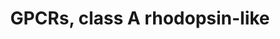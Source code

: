 ---
annotations:
- id: PW:0000125
  parent: signaling pathway
  type: Pathway Ontology
  value: G protein mediated signaling pathway
authors:
- MaintBot
- Mkutmon
- Eweitz
description: This pathway was created using the GPCRDB (Horn et al., 1998), http://www.gpcr.org/7tm/
  (originally at http://www.cmbi.kun.nl/7tm/). The groupings are based on the GPCR
  phylogenetic tree available from the GPCRDB and the training sets used by Karchin
  et al. (Bioinformatics, 2002, pg. 147-159). The labels indicate children and grandchildren
  of the various classes of GPCRs as described by these references.
last-edited: 2021-05-21
organisms:
- Bos taurus
redirect_from:
- /index.php/Pathway:WP1072
- /instance/WP1072
- /instance/WP1072_r117525
revision: r117525
schema-jsonld:
- '@context': https://schema.org/
  '@id': https://wikipathways.github.io/pathways/WP1072.html
  '@type': Dataset
  creator:
    '@type': Organization
    name: WikiPathways
  description: This pathway was created using the GPCRDB (Horn et al., 1998), http://www.gpcr.org/7tm/
    (originally at http://www.cmbi.kun.nl/7tm/). The groupings are based on the GPCR
    phylogenetic tree available from the GPCRDB and the training sets used by Karchin
    et al. (Bioinformatics, 2002, pg. 147-159). The labels indicate children and grandchildren
    of the various classes of GPCRs as described by these references.
  keywords:
  - 5HTR1A
  - 5HTR1F
  - 5HTR2B
  - ACKR4
  - ADORA1
  - ADORA2A
  - ADORA2B
  - ADORA3
  - ADRA1A
  - ADRA1B
  - ADRA1D
  - ADRB1
  - ADRB2
  - ADRB3
  - AGTR1
  - APLNR
  - AT2
  - AVPR1A
  - AVPR1B
  - AVPR2
  - Angiotensin II
  - BDKRB1
  - BDKRB2
  - BLR1
  - BRS3
  - Bradykinin
  - C3AR1
  - CCBP2
  - CCKAR
  - CCKBR
  - CCR1
  - CCR10
  - CCR2
  - CCR3
  - CCR4
  - CCR5
  - CCR6
  - CCR7
  - CCR8
  - CCR9
  - CCRL2
  - CHRM1
  - CHRM2
  - CHRM3
  - CHRM4
  - CHRM5
  - CMLKR1
  - CNR1
  - CNR2
  - CX3CR1
  - CXCR2
  - CXCR3
  - CXCR4
  - CXCR7
  - CYSLTR1
  - CYSLTR2
  - DBDR
  - DRD1
  - DRD2
  - DRD3
  - Dopamine
  - EDNRA
  - EDNRB
  - EP1
  - F2R
  - F2RL1
  - F2RL2
  - F2RL3
  - FFAR1
  - FP
  - FSHR
  - GALR1
  - GALR2
  - GALR3
  - GHSR
  - GPER1
  - GPR1
  - GPR109B
  - GPR12
  - GPR15
  - GPR161
  - GPR17
  - GPR171
  - GPR173
  - GPR174
  - GPR18
  - GPR19
  - GPR20
  - GPR21
  - GPR22
  - GPR3
  - GPR31
  - GPR34
  - GPR35
  - GPR37
  - GPR37L1
  - GPR39
  - GPR4
  - GPR41
  - GPR43
  - GPR45
  - GPR50
  - GPR52
  - GPR6
  - GPR63
  - GPR65
  - GPR68
  - GPR75
  - GPR77
  - GPR81
  - GPR83
  - GPR85
  - GPR87
  - GRPR
  - HCRTR1
  - HCRTR2
  - HRH1
  - HRH2
  - HRH3
  - HTR1B
  - HTR1D
  - HTR1E
  - HTR2A
  - HTR4
  - HTR5A
  - HTR6
  - HTR7
  - Histamine
  - LHCGR
  - LPAR4
  - LPAR5
  - LTB4R
  - MAS1
  - MC1R
  - MC2R
  - MC3R
  - MC4R
  - MC5R
  - MCHR1
  - MLNR
  - MTNR1A
  - Melatonin
  - NMBR
  - NMUR1
  - NMUR2
  - NPBWR1
  - NPBWR2
  - NPFFR1
  - NPFFR2
  - NPY1R
  - NPY2R
  - NPY5R
  - NTSR1
  - NTSR2
  - OPN1LW
  - OPN1SW
  - OPN4
  - OPRD1
  - OPRK1
  - OPRL1
  - OPRM1
  - OR10A4
  - OR10A5
  - OR10H3
  - OR10J1
  - OR11A1
  - OR12D3
  - OR14J1
  - OR1A1
  - OR1A2
  - OR1D2
  - OR1D5
  - OR1E1
  - OR1E2
  - OR1F1
  - OR1G1
  - OR1I1
  - OR1Q1
  - OR2A4
  - OR2AG1
  - OR2B3
  - OR2B6
  - OR2C1
  - OR2D2
  - OR2F1
  - OR2F2
  - OR2H1
  - OR2J2
  - OR2J3
  - OR2S2
  - OR2T1
  - OR2W1
  - OR3A1
  - OR3A2
  - OR5F1
  - OR5I1
  - OR5V1
  - OR6A2
  - OR6B1
  - OR7A10
  - OR7A17
  - OR7A5
  - OR7C2
  - OR8B8
  - OR8D2
  - OXTR
  - Opioid
  - P2RY1
  - P2RY10
  - P2RY11
  - P2RY12
  - P2RY13
  - P2RY14
  - P2RY2
  - P2RY4
  - P2RY5
  - P2RY6
  - PPYR1
  - PRLHR
  - PTAFR
  - PTGDR
  - PTGDR2
  - PTGER2
  - PTGER3
  - PTGER4
  - PTGIR
  - Prostaglandin
  - RHO
  - RRH
  - SSTR1
  - SSTR2
  - SSTR5
  - SUCNR1
  - Serotonin
  - Somatostatin
  - TBXA2R
  - TRHR
  - XCR1
  license: CC0
  name: GPCRs, class A rhodopsin-like
seo: CreativeWork
title: GPCRs, class A rhodopsin-like
wpid: WP1072
---